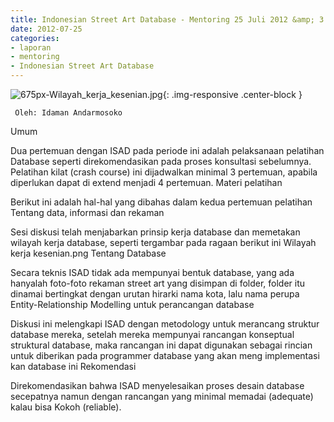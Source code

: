 ```yaml
---
title: Indonesian Street Art Database - Mentoring 25 Juli 2012 &amp; 3 Agustus 2012
date: 2012-07-25
categories:
- laporan
- mentoring
- Indonesian Street Art Database
---
```


![675px-Wilayah_kerja_kesenian.jpg](/_uploads/675px-Wilayah_kerja_kesenian.jpg){: .img-responsive .center-block }

     Oleh: Idaman Andarmosoko

Umum

Dua pertemuan dengan ISAD pada periode ini adalah pelaksanaan pelatihan Database seperti direkomendasikan pada proses konsultasi sebelumnya. Pelatihan kilat (crash course) ini dijadwalkan minimal 3 pertemuan, apabila diperlukan dapat di extend menjadi 4 pertemuan.
Materi pelatihan

Berikut ini adalah hal-hal yang dibahas dalam kedua pertemuan pelatihan
Tentang data, informasi dan rekaman

Sesi diskusi telah menjabarkan prinsip kerja database dan memetakan wilayah kerja database, seperti tergambar pada ragaan berikut ini
Wilayah kerja kesenian.png
Tentang Database

Secara teknis ISAD tidak ada mempunyai bentuk database, yang ada hanyalah foto-foto rekaman street art yang disimpan di folder, folder itu dinamai bertingkat dengan urutan hirarki nama kota, lalu nama perupa
Entity-Relationship Modelling untuk perancangan database

Diskusi ini melengkapi ISAD dengan metodology untuk merancang struktur database mereka, setelah mereka mempunyai rancangan konseptual struktural database, maka rancangan ini dapat digunakan sebagai rincian untuk diberikan pada programmer database yang akan meng implementasi kan database ini
Rekomendasi

Direkomendasikan bahwa ISAD menyelesaikan proses desain database secepatnya namun dengan rancangan yang minimal memadai (adequate) kalau bisa Kokoh (reliable). 
